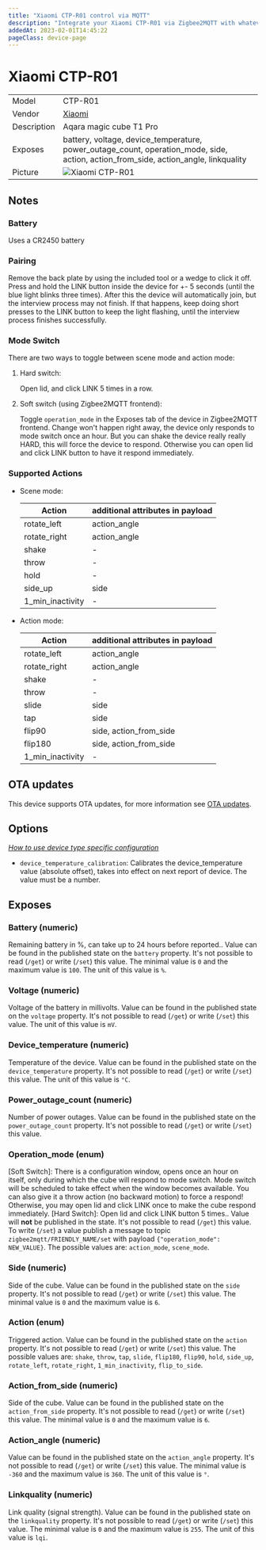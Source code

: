 ```yaml
---
title: "Xiaomi CTP-R01 control via MQTT"
description: "Integrate your Xiaomi CTP-R01 via Zigbee2MQTT with whatever smart home infrastructure you are using without the vendor's bridge or gateway."
addedAt: 2023-02-01T14:45:22
pageClass: device-page
---
```


<!-- !!!! -->
<!-- ATTENTION: This file is auto-generated through docgen! -->
<!-- You can only edit the "Notes"-Section between the two comment lines "Notes BEGIN" and "Notes END". -->
<!-- Do not use h1 or h2 heading within "## Notes"-Section. -->
<!-- !!!! -->

# Xiaomi CTP-R01

|     |     |
|-----|-----|
| Model | CTP-R01  |
| Vendor  | [Xiaomi](/supported-devices/#v=Xiaomi)  |
| Description | Aqara magic cube T1 Pro |
| Exposes | battery, voltage, device_temperature, power_outage_count, operation_mode, side, action, action_from_side, action_angle, linkquality |
| Picture | ![Xiaomi CTP-R01](https://www.zigbee2mqtt.io/images/devices/CTP-R01.jpg) |


<!-- Notes BEGIN: You can edit here. Add "## Notes" headline if not already present. -->
## Notes 

### Battery
Uses a CR2450 battery

### Pairing
Remove the back plate by using the included tool or a wedge to click it off.
Press and hold the LINK button inside the device for +- 5 seconds (until the blue light blinks three times).
After this the device will automatically join, but the interview process may not finish.
If that happens, keep doing short presses to the LINK button to keep the light flashing, until the interview process finishes successfully.

### Mode Switch 
There are two ways to toggle between scene mode and action mode: 
1. Hard switch: 

    Open lid, and click LINK 5 times in a row. 

2. Soft switch (using Zigbee2MQTT frontend): 

    Toggle `operation_mode` in the Exposes tab of the device in Zigbee2MQTT frontend. 
    Change won't happen right away, the device only responds to mode switch once an hour. 
    But you can shake the device really really HARD, this will force the device to respond. 
    Otherwise you can open lid and click LINK button to have it respond immediately. 

### Supported Actions

- Scene mode: 

  | Action           | additional attributes in payload |
  | ---------------- | -------------------------------- |
  | rotate_left      | action_angle                     |
  | rotate_right     | action_angle                     |
  | shake            | -                                |
  | throw            | -                                |
  | hold             | -                                |
  | side_up          | side                             |
  | 1_min_inactivity | -                                |

- Action mode: 

  | Action           | additional attributes in payload |
  | ---------------- | -------------------------------- |
  | rotate_left      | action_angle                     |
  | rotate_right     | action_angle                     |
  | shake            | -                                |
  | throw            | -                                |
  | slide            | side                             |
  | tap              | side                             |
  | flip90           | side, action_from_side           |
  | flip180          | side, action_from_side           |
  | 1_min_inactivity | -                                |
<!-- Notes END: Do not edit below this line -->

## OTA updates
This device supports OTA updates, for more information see [OTA updates](../guide/usage/ota_updates.md).


## Options
*[How to use device type specific configuration](../guide/configuration/devices-groups.md#specific-device-options)*

* `device_temperature_calibration`: Calibrates the device_temperature value (absolute offset), takes into effect on next report of device. The value must be a number.


## Exposes

### Battery (numeric)
Remaining battery in %, can take up to 24 hours before reported..
Value can be found in the published state on the `battery` property.
It's not possible to read (`/get`) or write (`/set`) this value.
The minimal value is `0` and the maximum value is `100`.
The unit of this value is `%`.

### Voltage (numeric)
Voltage of the battery in millivolts.
Value can be found in the published state on the `voltage` property.
It's not possible to read (`/get`) or write (`/set`) this value.
The unit of this value is `mV`.

### Device_temperature (numeric)
Temperature of the device.
Value can be found in the published state on the `device_temperature` property.
It's not possible to read (`/get`) or write (`/set`) this value.
The unit of this value is `°C`.

### Power_outage_count (numeric)
Number of power outages.
Value can be found in the published state on the `power_outage_count` property.
It's not possible to read (`/get`) or write (`/set`) this value.

### Operation_mode (enum)
[Soft Switch]: There is a configuration window, opens once an hour on itself, only during which the cube will respond to mode switch. Mode switch will be scheduled to take effect when the window becomes available. You can also give it a throw action (no backward motion) to force a respond! Otherwise, you may open lid and click LINK once to make the cube respond immediately. [Hard Switch]: Open lid and click LINK button 5 times..
Value will **not** be published in the state.
It's not possible to read (`/get`) this value.
To write (`/set`) a value publish a message to topic `zigbee2mqtt/FRIENDLY_NAME/set` with payload `{"operation_mode": NEW_VALUE}`.
The possible values are: `action_mode`, `scene_mode`.

### Side (numeric)
Side of the cube.
Value can be found in the published state on the `side` property.
It's not possible to read (`/get`) or write (`/set`) this value.
The minimal value is `0` and the maximum value is `6`.

### Action (enum)
Triggered action.
Value can be found in the published state on the `action` property.
It's not possible to read (`/get`) or write (`/set`) this value.
The possible values are: `shake`, `throw`, `tap`, `slide`, `flip180`, `flip90`, `hold`, `side_up`, `rotate_left`, `rotate_right`, `1_min_inactivity`, `flip_to_side`.

### Action_from_side (numeric)
Side of the cube.
Value can be found in the published state on the `action_from_side` property.
It's not possible to read (`/get`) or write (`/set`) this value.
The minimal value is `0` and the maximum value is `6`.

### Action_angle (numeric)
Value can be found in the published state on the `action_angle` property.
It's not possible to read (`/get`) or write (`/set`) this value.
The minimal value is `-360` and the maximum value is `360`.
The unit of this value is `°`.

### Linkquality (numeric)
Link quality (signal strength).
Value can be found in the published state on the `linkquality` property.
It's not possible to read (`/get`) or write (`/set`) this value.
The minimal value is `0` and the maximum value is `255`.
The unit of this value is `lqi`.

